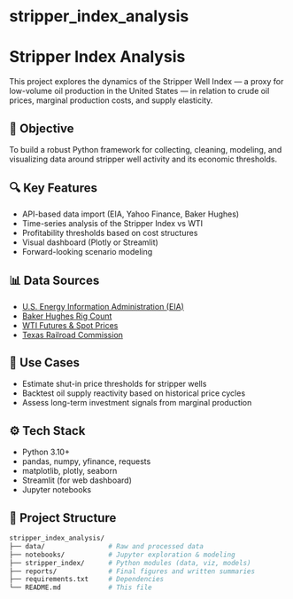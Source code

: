# stripper_index_analysis

# Stripper Index Analysis

This project explores the dynamics of the Stripper Well Index — a proxy for low-volume oil production in the United States — in relation to crude oil prices, marginal production costs, and supply elasticity. 

## 📌 Objective

To build a robust Python framework for collecting, cleaning, modeling, and visualizing data around stripper well activity and its economic thresholds.

## 🔍 Key Features

- API-based data import (EIA, Yahoo Finance, Baker Hughes)
- Time-series analysis of the Stripper Index vs WTI
- Profitability thresholds based on cost structures
- Visual dashboard (Plotly or Streamlit)
- Forward-looking scenario modeling

## 📊 Data Sources

- [U.S. Energy Information Administration (EIA)](https://www.eia.gov/)
- [Baker Hughes Rig Count](https://bakerhughesrigcount.gcs-web.com/)
- [WTI Futures & Spot Prices](https://finance.yahoo.com/quote/CL%3DF/)
- [Texas Railroad Commission](https://www.rrc.texas.gov/)

## 🧠 Use Cases

- Estimate shut-in price thresholds for stripper wells
- Backtest oil supply reactivity based on historical price cycles
- Assess long-term investment signals from marginal production

## ⚙️ Tech Stack

- Python 3.10+
- pandas, numpy, yfinance, requests
- matplotlib, plotly, seaborn
- Streamlit (for web dashboard)
- Jupyter notebooks

## 📁 Project Structure

```bash
stripper_index_analysis/
├── data/                # Raw and processed data
├── notebooks/           # Jupyter exploration & modeling
├── stripper_index/      # Python modules (data, viz, models)
├── reports/             # Final figures and written summaries
├── requirements.txt     # Dependencies
└── README.md            # This file
